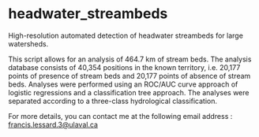 # headwater_streambeds
High-resolution automated detection of headwater streambeds for large watersheds.

This script allows for an analysis of 464.7 km of stream beds. The analysis database consists of 40,354 positions in the known territory, i.e. 20,177 points of presence of stream beds and 20,177 points of absence of stream beds. Analyses were performed using an ROC/AUC curve approach of logistic regressions and a classification tree approach. The analyses were separated according to a three-class hydrological classification.

For more details, you can contact me at the following email address : francis.lessard.3@ulaval.ca
